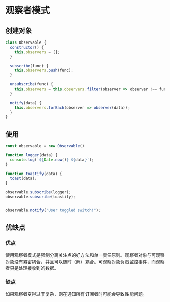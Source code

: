 # 观察者模式
## 创建对象
```js
class Observable {
  constructor() {
    this.observers = [];
  }

  subscribe(func) {
    this.observers.push(func);
  }

  unsubscribe(func) {
    this.observers = this.observers.filter(observer => observer !== func);
  }

  notify(data) {
    this.observers.forEach(observer => observer(data));
  }
}
```

## 使用
```js
const observable = new Observable()

function logger(data) {
  console.log(`${Date.now()} ${data}`);
}

function toastify(data) {
  toast(data);
}

observable.subscribe(logger);
observable.subscribe(toastify);


observable.notify("User toggled switch!");
```

## 优缺点

### 优点
使用观察者模式是强制分离关注点的好方法和单一责任原则。观察者对象与可观察对象没有紧密耦合，并且可以随时（解）耦合。可观察对象负责监控事件，而观察者只是处理接收到的数据。
### 缺点
如果观察者变得过于复杂，则在通知所有订阅者时可能会导致性能问题。
